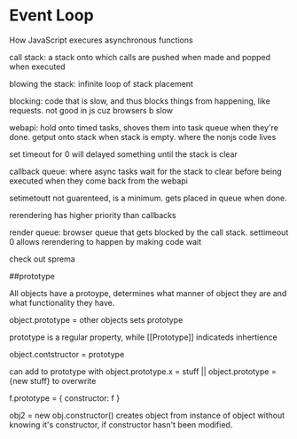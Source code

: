 # Event Loop

How JavaScript execures asynchronous functions

call stack: a stack onto which calls are pushed when made and popped when executed

blowing the stack: infinite loop of stack placement

blocking: code that is slow, and thus blocks things from happening, like requests. not good in js cuz browsers b slow

webapi: hold onto timed tasks, shoves them into task queue when they're done. getput onto stack when stack is empty. where the nonjs code lives

set timeout for 0 will delayed something until the stack is clear

callback queue: where async tasks wait for the stack to clear before being executed when they come back from the webapi

setimetoutt not guarenteed, is a minimum. gets placed in queue when done.

rerendering has higher priority than callbacks

render queue: browser queue that gets blocked by the call stack. settimeout 0 allows rerendering to happen by making code wait

check out sprema



##prototype

All objects have a protoype, determines what manner of object they are and what functionality they have.

object.prototype = other objects sets prototype

prototype is a regular property, while [[Prototype]] indicateds inhertience

object.contstructor = prototype

can add to prototype with object.prototype.x = stuff || object.prototype = {new stuff} to overwrite

f.prototype = { constructor: f }

obj2 = new obj.constructor() creates object from instance of object without knowing it's constructor, if constructor hasn't been modified.
